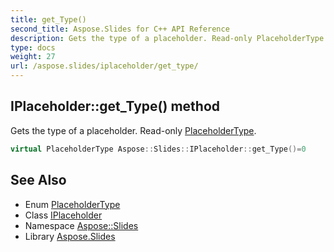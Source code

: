```yaml
---
title: get_Type()
second_title: Aspose.Slides for C++ API Reference
description: Gets the type of a placeholder. Read-only PlaceholderType.
type: docs
weight: 27
url: /aspose.slides/iplaceholder/get_type/
---
```

## IPlaceholder::get_Type() method


Gets the type of a placeholder. Read-only [PlaceholderType](../../placeholdertype/).

```cpp
virtual PlaceholderType Aspose::Slides::IPlaceholder::get_Type()=0
```

## See Also

* Enum [PlaceholderType](../../placeholdertype/)
* Class [IPlaceholder](../)
* Namespace [Aspose::Slides](../../)
* Library [Aspose.Slides](../../../)